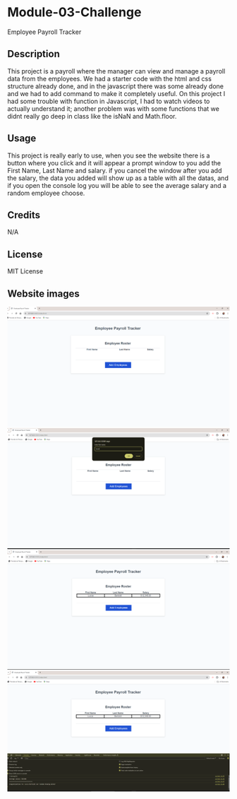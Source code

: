 # Module-03-Challenge

Employee Payroll Tracker

## Description

This project is a payroll where the manager can view and manage a payroll data from the employees. We had a starter code with the html and css structure already done, and in the javascript there was some already done and we had to add command to make it completely useful. On this project I had some trouble with function in Javascript, I had to watch videos to actually understand it; another problem was with some functions that we didnt really go deep in class like the isNaN  and Math.floor. 


## Usage

This project is really early to use, when you see the website there is a button where you click and it will appear a prompt window to you add the First Name, Last Name and salary. if you cancel the window after you add the salary, the data you added will show up as a table with all the datas, and if you open the console log you will be able to see the average salary and a random employee choose.  

## Credits

N/A

## License

 MIT License

## Website images

![alt text](<first screen.png>)
![alt text](<second screen.png>)
![alt text](<third screen.png>)
![alt text](<fourth screen.png>)